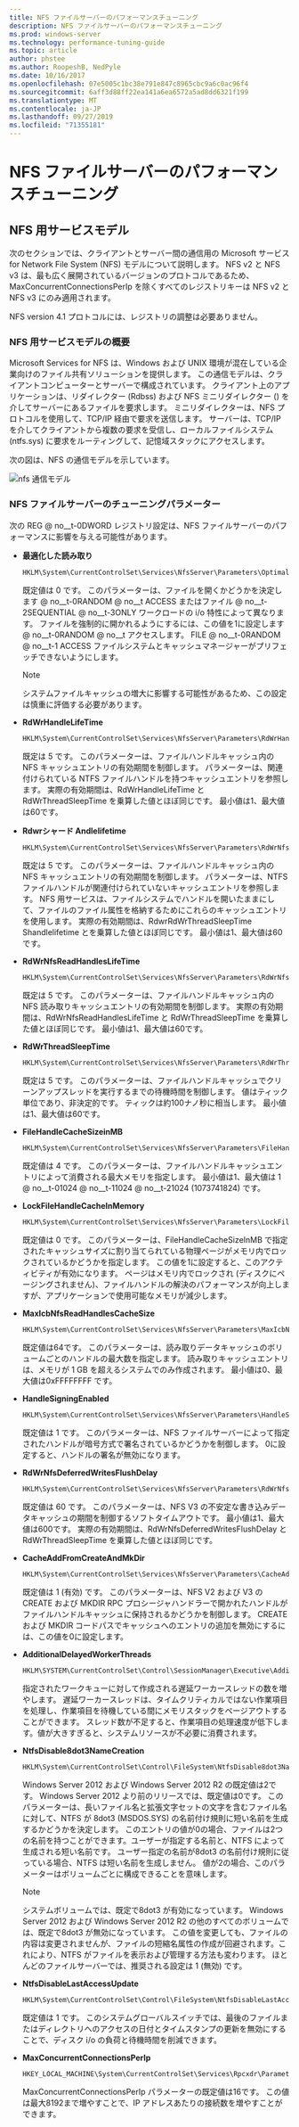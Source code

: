 ```yaml
---
title: NFS ファイルサーバーのパフォーマンスチューニング
description: NFS ファイルサーバーのパフォーマンスチューニング
ms.prod: windows-server
ms.technology: performance-tuning-guide
ms.topic: article
author: phstee
ms.author: RoopeshB, NedPyle
ms.date: 10/16/2017
ms.openlocfilehash: 07e5005c1bc38e791e847c8965cbc9a6c0ac96f4
ms.sourcegitcommit: 6aff3d88ff22ea141a6ea6572a5ad8dd6321f199
ms.translationtype: MT
ms.contentlocale: ja-JP
ms.lasthandoff: 09/27/2019
ms.locfileid: "71355181"
---
```

# <a name="performance-tuning-nfs-file-servers"></a>NFS ファイルサーバーのパフォーマンスチューニング

## <a href="" id="servicesnfs"></a>NFS 用サービスモデル


次のセクションでは、クライアントとサーバー間の通信用の Microsoft サービス for Network File System (NFS) モデルについて説明します。 NFS v2 と NFS v3 は、最も広く展開されているバージョンのプロトコルであるため、MaxConcurrentConnectionsPerIp を除くすべてのレジストリキーは NFS v2 と NFS v3 にのみ適用されます。

NFS version 4.1 プロトコルには、レジストリの調整は必要ありません。

### <a name="service-for-nfs-model-overview"></a>NFS 用サービスモデルの概要

Microsoft Services for NFS は、Windows および UNIX 環境が混在している企業向けのファイル共有ソリューションを提供します。 この通信モデルは、クライアントコンピューターとサーバーで構成されています。 クライアント上のアプリケーションは、リダイレクター (Rdbss) および NFS ミニリダイレクター () を介してサーバーにあるファイルを要求します。 ミニリダイレクターは、NFS プロトコルを使用して、TCP/IP 経由で要求を送信します。 サーバーは、TCP/IP を介してクライアントから複数の要求を受信し、ローカルファイルシステム (ntfs.sys) に要求をルーティングして、記憶域スタックにアクセスします。

次の図は、NFS の通信モデルを示しています。

![nfs 通信モデル](../../media/perftune-guide-nfs-model.png)

### <a name="tuning-parameters-for-nfs-file-servers"></a>NFS ファイルサーバーのチューニングパラメーター

次の REG @ no__t-0DWORD レジストリ設定は、NFS ファイルサーバーのパフォーマンスに影響を与える可能性があります。

-   **最適化した読み取り**

    ```
    HKLM\System\CurrentControlSet\Services\NfsServer\Parameters\OptimalReads
    ```

    既定値は 0 です。 このパラメーターは、ファイルを開くかどうかを決定します @ no__t-0RANDOM @ no__t ACCESS またはファイル @ no__t-2SEQUENTIAL @ no__t-3ONLY ワークロードの i/o 特性によって異なります。 ファイルを強制的に開かれるようにするには、この値を1に設定します @ no__t-0RANDOM @ no__t アクセスします。 FILE @ no__t-0RANDOM @ no__t-1 ACCESS ファイルシステムとキャッシュマネージャーがプリフェッチできないようにします。

    >[!NOTE]
    > システムファイルキャッシュの増大に影響する可能性があるため、この設定は慎重に評価する必要があります。


-   **RdWrHandleLifeTime**

    ```
    HKLM\System\CurrentControlSet\Services\NfsServer\Parameters\RdWrHandleLifeTime
    ```

    既定は 5 です。 このパラメーターは、ファイルハンドルキャッシュ内の NFS キャッシュエントリの有効期間を制御します。 パラメーターは、関連付けられている NTFS ファイルハンドルを持つキャッシュエントリを参照します。 実際の有効期間は、RdWrHandleLifeTime と RdWrThreadSleepTime を乗算した値とほぼ同じです。 最小値は1、最大値は60です。

-   **Rdwrシャード Andlelifetime**

    ```
    HKLM\System\CurrentControlSet\Services\NfsServer\Parameters\RdWrNfsHandleLifeTime
    ```

    既定は 5 です。 このパラメーターは、ファイルハンドルキャッシュ内の NFS キャッシュエントリの有効期間を制御します。 パラメーターは、NTFS ファイルハンドルが関連付けられていないキャッシュエントリを参照します。 NFS 用サービスは、ファイルシステムでハンドルを開いたままにして、ファイルのファイル属性を格納するためにこれらのキャッシュエントリを使用します。 実際の有効期間は、RdwrRdWrThreadSleepTime Shandlelifetime とを乗算した値とほぼ同じです。 最小値は1、最大値は60です。

-   **RdWrNfsReadHandlesLifeTime**

    ```
    HKLM\System\CurrentControlSet\Services\NfsServer\Parameters\RdWrNfsReadHandlesLifeTime
    ```

    既定は 5 です。 このパラメーターは、ファイルハンドルキャッシュ内の NFS 読み取りキャッシュエントリの有効期間を制御します。 実際の有効期間は、RdWrNfsReadHandlesLifeTime と RdWrThreadSleepTime を乗算した値とほぼ同じです。 最小値は1、最大値は60です。

-   **RdWrThreadSleepTime**

    ```
    HKLM\System\CurrentControlSet\Services\NfsServer\Parameters\RdWrThreadSleepTime
    ```

    既定は 5 です。 このパラメーターは、ファイルハンドルキャッシュでクリーンアップスレッドを実行するまでの待機時間を制御します。 値はティック単位であり、非決定的です。 ティックは約100ナノ秒に相当します。 最小値は1、最大値は60です。

-   **FileHandleCacheSizeinMB**

    ```
    HKLM\System\CurrentControlSet\Services\NfsServer\Parameters\FileHandleCacheSizeinMB
    ```

    既定値は 4 です。 このパラメーターは、ファイルハンドルキャッシュエントリによって消費される最大メモリを指定します。 最小値は1、最大値は 1 @ no__t-01024 @ no__t-11024 @ no__t-21024 (1073741824) です。

-   **LockFileHandleCacheInMemory**

    ```
    HKLM\System\CurrentControlSet\Services\NfsServer\Parameters\LockFileHandleCacheInMemory
    ```

    既定値は 0 です。 このパラメーターは、FileHandleCacheSizeInMB で指定されたキャッシュサイズに割り当てられている物理ページがメモリ内でロックされているかどうかを指定します。 この値を1に設定すると、このアクティビティが有効になります。 ページはメモリ内でロックされ (ディスクにページングされません)、ファイルハンドルの解決のパフォーマンスが向上しますが、アプリケーションで使用可能なメモリが減少します。

-   **MaxIcbNfsReadHandlesCacheSize**

    ```
    HKLM\System\CurrentControlSet\Services\NfsServer\Parameters\MaxIcbNfsReadHandlesCacheSize
    ```

    既定値は64です。 このパラメーターは、読み取りデータキャッシュのボリュームごとのハンドルの最大数を指定します。 読み取りキャッシュエントリは、メモリが 1 GB を超えるシステムでのみ作成されます。 最小値は0、最大値は0xFFFFFFFF です。

-   **HandleSigningEnabled**

    ```
    HKLM\System\CurrentControlSet\Services\NfsServer\Parameters\HandleSigningEnabled
    ```

    既定値は 1 です。 このパラメーターは、NFS ファイルサーバーによって指定されたハンドルが暗号方式で署名されているかどうかを制御します。 0に設定すると、ハンドルの署名が無効になります。

-   **RdWrNfsDeferredWritesFlushDelay**

    ```
    HKLM\System\CurrentControlSet\Services\NfsServer\Parameters\RdWrNfsDeferredWritesFlushDelay
    ```

    既定値は 60 です。 このパラメーターは、NFS V3 の不安定な書き込みデータキャッシュの期間を制御するソフトタイムアウトです。 最小値は1、最大値は600です。 実際の有効期間は、RdWrNfsDeferredWritesFlushDelay と RdWrThreadSleepTime を乗算した値とほぼ同じです。

-   **CacheAddFromCreateAndMkDir**

    ```
    HKLM\System\CurrentControlSet\Services\NfsServer\Parameters\CacheAddFromCreateAndMkDir
    ```

    既定値は 1 (有効) です。 このパラメーターは、NFS V2 および V3 の CREATE および MKDIR RPC プロシージャハンドラーで開かれたハンドルがファイルハンドルキャッシュに保持されるかどうかを制御します。 CREATE および MKDIR コードパスでキャッシュへのエントリの追加を無効にするには、この値を0に設定します。

-   **AdditionalDelayedWorkerThreads**

    ```
    HKLM\SYSTEM\CurrentControlSet\Control\SessionManager\Executive\AdditionalDelayedWorkerThreads
    ```

    指定されたワークキューに対して作成される遅延ワーカースレッドの数を増やします。 遅延ワーカースレッドは、タイムクリティカルではない作業項目を処理し、作業項目を待機している間にメモリスタックをページアウトすることができます。 スレッド数が不足すると、作業項目の処理速度が低下します。値が大きすぎると、システムリソースが不必要に消費されます。

-   **NtfsDisable8dot3NameCreation**

    ```
    HKLM\System\CurrentControlSet\Control\FileSystem\NtfsDisable8dot3NameCreation
    ```

    Windows Server 2012 および Windows Server 2012 R2 の既定値は2です。 Windows Server 2012 より前のリリースでは、既定値は0です。 このパラメーターは、長いファイル名と拡張文字セットの文字を含むファイル名に対して、NTFS が 8dot3 (MSDOS.SYS) の名前付け規則に短い名前を生成するかどうかを決定します。 このエントリの値が0の場合、ファイルは2つの名前を持つことができます。ユーザーが指定する名前と、NTFS によって生成される短い名前です。 ユーザー指定の名前が8dot3 の名前付け規則に従っている場合、NTFS は短い名前を生成しません。 値が2の場合、このパラメーターはボリュームごとに構成できることを意味します。

    >[!NOTE]
    > システムボリュームでは、既定で8dot3 が有効になっています。 Windows Server 2012 および Windows Server 2012 R2 の他のすべてのボリュームでは、既定で8dot3 が無効になっています。 この値を変更しても、ファイルの内容は変更されませんが、ファイルの短縮名属性の作成が回避されます。これにより、NTFS がファイルを表示および管理する方法も変わります。 ほとんどのファイルサーバーでは、推奨される設定は 1 (無効) です。


-   **NtfsDisableLastAccessUpdate**

    ```
    HKLM\System\CurrentControlSet\Control\FileSystem\NtfsDisableLastAccessUpdate
    ```

    既定値は 1 です。 このシステムグローバルスイッチでは、最後のファイルまたはディレクトリへのアクセスの日付とタイムスタンプの更新を無効にすることで、ディスク i/o の負荷と待機時間を削減できます。

-   **MaxConcurrentConnectionsPerIp**

    ```
    HKEY_LOCAL_MACHINE\System\CurrentControlSet\Services\Rpcxdr\Parameters\MaxConcurrentConnectionsPerIp
    ```

    MaxConcurrentConnectionsPerIp パラメーターの既定値は16です。 この値は最大8192まで増やすことで、IP アドレスあたりの接続数を増やすことができます。
